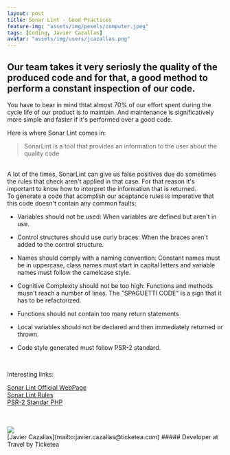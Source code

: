 ```yaml
---
layout: post
title: Sonar Lint - Good Practices
feature-img: "assets/img/pexels/computer.jpeg"
tags: [Coding, Javier Cazallas]
avatar: "assets/img/users/jcazallas.png"
---
```


## Our team takes it very seriosly the quality of the produced code and for that, a good method to perform a constant inspection of our code.

You have to bear in mind thtat almost 70% of our effort spent during the cycle life of our product is to maintain. And maintenance is significatively more simple and faster if it's performed over a good code.
<br>

Here is where Sonar Lint comes in:
<br>
>SonarLint is a tool that provides an information 
>to the user about the quality code

<br>
A lot of the times, SonarLint can give us false positives due do sometimes the rules that check aren't applied in that case. For that reason it's important to know how to interpret the information that is returned.

<br>
To generate a code that acomplish our aceptance rules is imperative that this code doesn't contain any common faults:

* Variables should not be used: When variables are defined but aren't in use.
* Control structures should use curly braces: When the braces aren't added to the control structure.

* Names should comply with a naming convention: Constant names must be in uppercase, class names must start in capital letters and variable names must follow the camelcase style.

* Cognitive Complexity should not be too high: Functions and methods musn't reach a number of lines. The "SPAGUETTI CODE" is a sign that it has to be refactorized. 

* Functions should not contain too many return statements

* Local variables should not be declared and then immediately returned or thrown.

* Code style generated must follow PSR-2 standard.

<br>

Interesting links:
<br>

[Sonar Lint Official WebPage](https://www.sonarlint.org/)
<br>
[Sonar Lint Rules](https://www.sonarsource.com/sproducts/codeanalyzers/sonarphp/rules.html)
<br>
[PSR-2 Standar PHP](http://www.php-fig.org/psr/psr-2/)
<br>
<br>
<br>

<img class="avatar" src="{{ site.baseurl }}/{{ page.avatar }}" />
<br>
[Javier Cazallas](mailto:javier.cazallas@ticketea.com)
##### Developer at Travel by Ticketea
<br>
